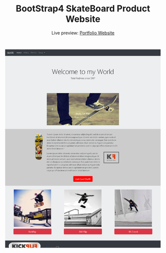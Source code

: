 <h1 align="center"> BootStrap4 SkateBoard Product Website</h1>
<p align="center">Live preview: <a href="https://varundhanak.github.io/SkateBoard/">Portfolio Website</a></p><br>
<p align="center">
<p align="center">
<img src="https://github.com/VarunDhanak/SkateBoard/blob/master/Website.png" width="550" alt="Portfolio Website">
</p>
